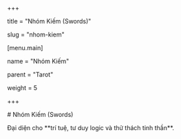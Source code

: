 +++

title = "Nhóm Kiếm (Swords)"

slug = "nhom-kiem"



\[menu.main]

name = "Nhóm Kiếm"

parent = "Tarot"

weight = 5

+++



\# Nhóm Kiếm (Swords)



Đại diện cho \*\*trí tuệ, tư duy logic và thử thách tinh thần\*\*.



